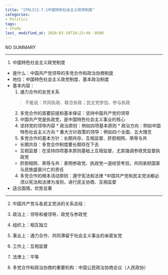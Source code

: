 ```yaml
---
title: "[POLS]2.7.1中国特色社会主义政党制度"
categories:
- Politics
tags:
- study
last_ modified_at: 2020-03-10T10:23:48 -0500
---
```


NO SUMMARY

***

1. 中国特色社会主义政党制度
  * 是什么：中国共产党领导的多党合作和政治协商制度
  * 地位：中国特色社会主义政党制度、基本政治制度
  * 基本内容：
    1. 通力合作的友党关系
    > 不能说：共同执政、联合执政；民主党参加、参与执政
    2. 多党合作的首要前提和基本保证：坚持中国共产党的领导
      1. 中国共产党是执政党，是中国特色社会主义事业的核心
      2. 坚持党的领导内容
        * 政治原则：例如四项基本原则
        * 政治方向：例如中国特色社会主义方向
        * 重大方针政策的领导：例如四个全面、五大理念
    3. 多党合作的基本方针：长期共存、互相监督、肝胆相照、荣辱与共
      * 长期共存：多党合作制度要长期存在下去
      * 互相监督：在坚持四项基本原则基础上互相监督，尤其强调参政党监督执政党
      * 肝胆相照、荣辱与共：表明参政党、执政党一道经受考验，共同承担国家与民族盛衰兴亡的责任
    4. 多党合作的根本活动原则：遵守宪法和法律
      *中国共产党和民主党派都必须以宪法和法律为准则，进行民主协商、互相监督
  * 适合国情，优势显著

***

2. 中国共产党与各民主党派的关系总结：
  1. 政治上：领导和被领导，政党与参政党
  2. 组织上：相互独立
  3. 事业上：通力合作、共同滞留于社会主义事业的亲密友党 
  4. 工作上：互相监督
  5. 法律上：平等

3. 多党合作和政治协商的重要机构：中国公民政治协商会议（人民政协）
